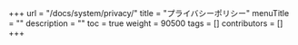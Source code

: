 +++
url = "/docs/system/privacy/"
title = "プライバシーポリシー"
menuTitle = ""
description = ""
toc = true
weight = 90500
tags = []
contributors = []
+++
